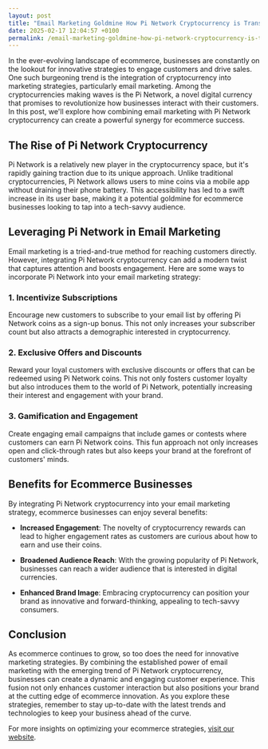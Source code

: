```yaml
---
layout: post
title: "Email Marketing Goldmine How Pi Network Cryptocurrency is Transforming Ecommerce"
date: 2025-02-17 12:04:57 +0100
permalink: /email-marketing-goldmine-how-pi-network-cryptocurrency-is-transforming-ecommerce/
---
```



In the ever-evolving landscape of ecommerce, businesses are constantly on the lookout for innovative strategies to engage customers and drive sales. One such burgeoning trend is the integration of cryptocurrency into marketing strategies, particularly email marketing. Among the cryptocurrencies making waves is the Pi Network, a novel digital currency that promises to revolutionize how businesses interact with their customers. In this post, we'll explore how combining email marketing with Pi Network cryptocurrency can create a powerful synergy for ecommerce success.

## The Rise of Pi Network Cryptocurrency

Pi Network is a relatively new player in the cryptocurrency space, but it's rapidly gaining traction due to its unique approach. Unlike traditional cryptocurrencies, Pi Network allows users to mine coins via a mobile app without draining their phone battery. This accessibility has led to a swift increase in its user base, making it a potential goldmine for ecommerce businesses looking to tap into a tech-savvy audience.

## Leveraging Pi Network in Email Marketing

Email marketing is a tried-and-true method for reaching customers directly. However, integrating Pi Network cryptocurrency can add a modern twist that captures attention and boosts engagement. Here are some ways to incorporate Pi Network into your email marketing strategy:

### 1. Incentivize Subscriptions

Encourage new customers to subscribe to your email list by offering Pi Network coins as a sign-up bonus. This not only increases your subscriber count but also attracts a demographic interested in cryptocurrency.

### 2. Exclusive Offers and Discounts

Reward your loyal customers with exclusive discounts or offers that can be redeemed using Pi Network coins. This not only fosters customer loyalty but also introduces them to the world of Pi Network, potentially increasing their interest and engagement with your brand.

### 3. Gamification and Engagement

Create engaging email campaigns that include games or contests where customers can earn Pi Network coins. This fun approach not only increases open and click-through rates but also keeps your brand at the forefront of customers' minds.

## Benefits for Ecommerce Businesses

By integrating Pi Network cryptocurrency into your email marketing strategy, ecommerce businesses can enjoy several benefits:

- **Increased Engagement**: The novelty of cryptocurrency rewards can lead to higher engagement rates as customers are curious about how to earn and use their coins.
  
- **Broadened Audience Reach**: With the growing popularity of Pi Network, businesses can reach a wider audience that is interested in digital currencies.

- **Enhanced Brand Image**: Embracing cryptocurrency can position your brand as innovative and forward-thinking, appealing to tech-savvy consumers.

## Conclusion

As ecommerce continues to grow, so too does the need for innovative marketing strategies. By combining the established power of email marketing with the emerging trend of Pi Network cryptocurrency, businesses can create a dynamic and engaging customer experience. This fusion not only enhances customer interaction but also positions your brand at the cutting edge of ecommerce innovation. As you explore these strategies, remember to stay up-to-date with the latest trends and technologies to keep your business ahead of the curve.

For more insights on optimizing your ecommerce strategies, [visit our website](https://flizzgrowth.com).